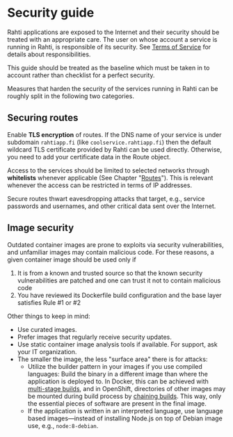 # Security guide

Rahti applications are exposed to the Internet and
their security should be treated with an appropriate care.
The user on whose account a service is running in Rahti, is
responsible of its security. See [Terms of Service]() for details about
responsibilities.

This guide should be treated as the baseline which must be taken
in to account rather than checklist for a perfect security.

Measures that harden the security of the services running in Rahti can be
roughly split in the following two categories.

## Securing routes

Enable **TLS encryption** of routes. If the DNS name of your service is under
subdomain `rahtiapp.fi` (like `coolservice.rahtiapp.fi`) then the default
wildcard TLS certificate provided by Rahti can be used directly. Otherwise,
you need to add your certificate data in the Route object.

Access to the services should be limited to selected networks through
**whitelists** whenever applicable (See Chapter
"[Routes](../tutorials/elemental_tutorial#routes)"). This is relevant whenever
the access can be restricted in terms of IP addresses.

Secure routes thwart eavesdropping attacks that target, e.g., service passwords
and usernames, and other critical data sent over the Internet.

## Image security

Outdated container images are prone to exploits via security vulnerabilities,
and unfamiliar images may contain malicious code. For these reasons, a given container
image should be used only if

1. It is from a known and trusted source so that the known security
   vulnerabilities are patched and one can trust it not to contain malicious
   code
2. You have reviewed its Dockerfile build configuration and the base layer
   satisfies Rule #1 or #2

Other things to keep in mind:

* Use curated images.
* Prefer images that regularly receive security updates.
* Use static container image analysis tools if available. For support, ask your
  IT organization.
* The smaller the image, the less "surface area" there is for attacks:
  * Utilize the builder pattern in your images if you use compiled languages:
    Build the binary in a different image than where the application is
    deployed to. In Docker, this can be achieved with [multi-stage
    builds](https://docs.docker.com/develop/develop-images/multistage-build/),
    and in OpenShift, directories of other images may be mounted during build
    process by [chaining
    builds](https://docs.okd.io/3.11/dev_guide/builds/advanced_build_operations.html#dev-guide-chaining-builds).
    This way, only the essential pieces of software are present in the
    final image.
  * If the application is written in an interpreted language, use language
    based images—instead of installing Node.js on top of Debian image use,
    e.g., `node:8-debian`.
